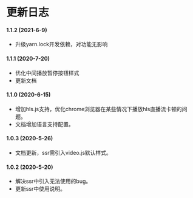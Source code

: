 # 更新日志

#### 1.1.2 (2021-6-9)

* 升级yarn.lock开发依赖，对功能无影响

#### 1.1.1 (2020-7-20)

* 优化中间播放暂停按钮样式
* 更新文档

#### 1.1.0 (2020-6-15)

* 增加hls.js支持，优化chrome浏览器在某些情况下播放hls直播流卡顿的问题。
* 文档增加语言支持配置。

#### 1.0.3 (2020-5-26)

* 文档更新，ssr需引入video.js默认样式。

#### 1.0.2 (2020-5-20)

* 解决ssr中引入无法使用的bug。
* 更新ssr中使用说明。

